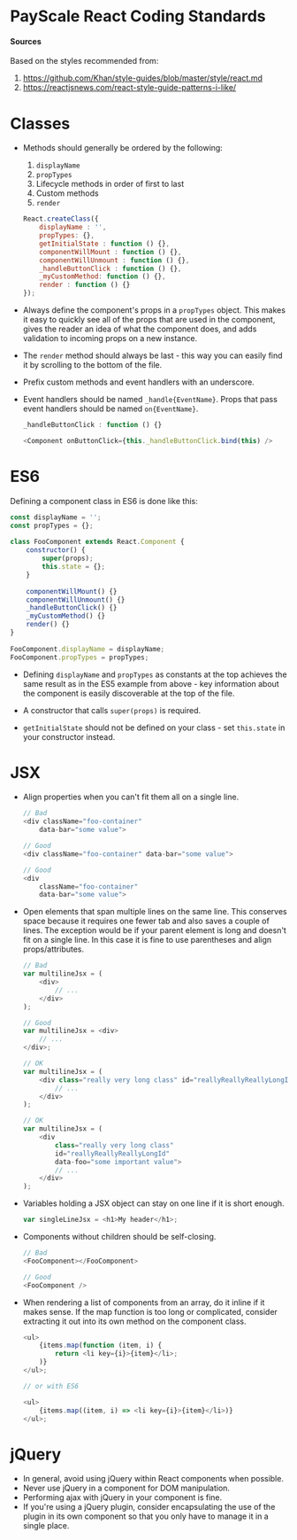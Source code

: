 
# PayScale React Coding Standards

#### Sources

Based on the styles recommended from:

1. https://github.com/Khan/style-guides/blob/master/style/react.md
2. https://reactjsnews.com/react-style-guide-patterns-i-like/


# Classes

* Methods should generally be ordered by the following:

    1. `displayName`
    2. `propTypes`
    3. Lifecycle methods in order of first to last
    4. Custom methods
    5. `render`
    
    ```js
    React.createClass({  
        displayName : '',
        propTypes: {},
        getInitialState : function () {},
        componentWillMount : function () {},
        componentWillUnmount : function () {},
        _handleButtonClick : function () {},
        _myCustomMethod: function () {},
        render : function () {}
    });
    ```

* Always define the component's props in a `propTypes` object. This makes it easy to quickly see all of the props that are used in the component, gives the reader an idea of what the component does, and adds validation to incoming props on a new instance.

* The `render` method should always be last - this way you can easily find it by scrolling to the bottom of the file.

* Prefix custom methods and event handlers with an underscore. 

* Event handlers should be named `_handle{EventName}`. Props that pass event handlers should be named `on{EventName}`.

    ```js
    _handleButtonClick : function () {}
    ```

    ```js
    <Component onButtonClick={this._handleButtonClick.bind(this) />
    ```

# ES6

Defining a component class in ES6 is done like this:

```js
const displayName = '';
const propTypes = {};
 
class FooComponent extends React.Component {
    constructor() {
        super(props);
        this.state = {};
    }
     
    componentWillMount() {}
    componentWillUnmount() {}
    _handleButtonClick() {}
    _myCustomMethod() {}
    render() {}
}
 
FooComponent.displayName = displayName;
FooComponent.propTypes = propTypes;
```

* Defining `displayName` and `propTypes` as constants at the top achieves the same result as in the ES5 example from above - key information about the component is easily discoverable at the top of the file.

* A constructor that calls `super(props)` is required.

* `getInitialState` should not be defined on your class - set `this.state` in your constructor instead.


# JSX

* Align properties when you can't fit them all on a single line.
    
    ```js
    // Bad
    <div className="foo-container"
        data-bar="some value">
    
    // Good
    <div className="foo-container" data-bar="some value">
    
    // Good
    <div
        className="foo-container"
        data-bar="some value">
    ```

* Open elements that span multiple lines on the same line. This conserves space because it requires one fewer tab and also saves a couple of lines. The exception would be if your parent element is long and doesn't fit on a single line. In this case it is fine to use parentheses and align props/attributes.

    ```js
    // Bad
    var multilineJsx = (
        <div>
            // ...
        </div>
    );
    
    // Good
    var multilineJsx = <div>
        // ...
    </div>;
    
    // OK
    var multilineJsx = (
        <div class="really very long class" id="reallyReallyReallyLongId">
            // ...
        </div>
    );
    
    // OK
    var multilineJsx = (
        <div 
            class="really very long class" 
            id="reallyReallyReallyLongId"
            data-foo="some important value">
            // ...
        </div>
    );
    ```

* Variables holding a JSX object can stay on one line if it is short enough.
    
    ```js
    var singleLineJsx = <h1>My header</h1>;
    ```

* Components without children should be self-closing.
    
    ```js
    // Bad
    <FooComponent></FooComponent>
    
    // Good
    <FooComponent />
    ```

* When rendering a list of components from an array, do it inline if it makes sense. If the map function is too long or complicated, consider extracting it out into its own method on the component class.

    ```js
    <ul>
        {items.map(function (item, i) { 
            return <li key={i}>{item}</li>;
        )}
    </ul>;
    
    // or with ES6
    
    <ul>
        {items.map((item, i) => <li key={i}>{item}</li>)}
    </ul>;
    ```


# jQuery

* In general, avoid using jQuery within React components when possible.
* Never use jQuery in a component for DOM manipulation.
* Performing ajax with jQuery in your component is fine.
* If you're using a jQuery plugin, consider encapsulating the use of the plugin in its own component so that you only have to manage it in a single place.


